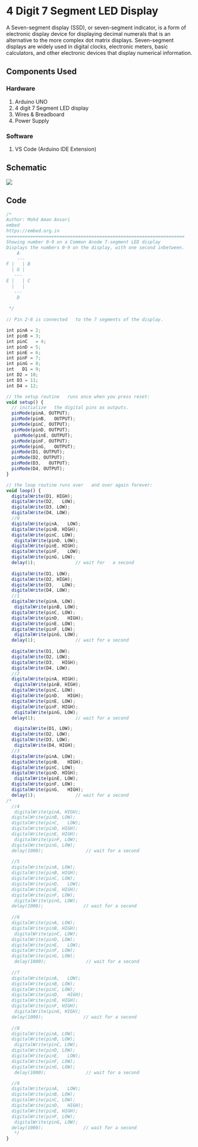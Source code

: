 
# 4 Digit 7 Segment LED Display

A Seven-segment display (SSD), or seven-segment indicator, is a form of electronic display device for displaying decimal numerals that is an alternative to the more complex dot matrix displays. Seven-segment displays are widely used in digital clocks, electronic meters, basic calculators, and other electronic devices that display numerical information.




## Components Used

### Hardware

1. Arduino UNO
2. 4 digit 7 Segment LED display
3. Wires & Breadboard
4. Power Supply 

### Software

1. VS Code (Arduino IDE Extension)

## Schematic 

<img src="https://firebasestorage.googleapis.com/v0/b/common-project-63634.appspot.com/o/4%20digit%207%20segment%20display%2Fschematic.jpg?alt=media&token=6ada8329-99b0-4071-a6da-773c97032268"></img>


## Code 

```javascript
/*
Author: Mohd Aman Ansari
embed
https://embed.org.in
===================================================================
Showing number 0-9 on a Common Anode 7-segment LED display
Displays the numbers 0-9 on the display, with one second inbetween.
    A
    ---
F |   | B
  | G |
   ---
E |   | C
  |   |
   ---
    D
   
 */
 
// Pin 2-8 is connected   to the 7 segments of the display.

int pinA = 2;
int pinB = 3;
int pinC   = 4;
int pinD = 5;
int pinE = 6;
int pinF = 7;
int pinG = 8;
int   D1 = 9;
int D2 = 10;
int D3 = 11;
int D4 = 12;

// the setup routine   runs once when you press reset:
void setup() {                
  // initialize   the digital pins as outputs.
  pinMode(pinA, OUTPUT);     
  pinMode(pinB,   OUTPUT);     
  pinMode(pinC, OUTPUT);     
  pinMode(pinD, OUTPUT);     
   pinMode(pinE, OUTPUT);     
  pinMode(pinF, OUTPUT);     
  pinMode(pinG,   OUTPUT);   
  pinMode(D1, OUTPUT);  
  pinMode(D2, OUTPUT);  
  pinMode(D3,   OUTPUT);  
  pinMode(D4, OUTPUT);  
}

// the loop routine runs over   and over again forever:
void loop() {
  digitalWrite(D1, HIGH);
  digitalWrite(D2,   LOW);
  digitalWrite(D3, LOW);
  digitalWrite(D4, LOW); 
  //0
  digitalWrite(pinA,   LOW);   
  digitalWrite(pinB, HIGH);   
  digitalWrite(pinC, LOW);   
   digitalWrite(pinD, LOW);   
  digitalWrite(pinE, HIGH);   
  digitalWrite(pinF,   LOW);   
  digitalWrite(pinG, LOW);   
  delay(1);               // wait for   a second
  
  digitalWrite(D1, LOW);
  digitalWrite(D2, HIGH);
  digitalWrite(D3,   LOW);
  digitalWrite(D4, LOW); 
  //1
  digitalWrite(pinA, LOW);   
   digitalWrite(pinB, LOW);   
  digitalWrite(pinC, LOW);   
  digitalWrite(pinD,   HIGH);   
  digitalWrite(pinE, LOW);   
  digitalWrite(pinF, LOW);   
   digitalWrite(pinG, LOW);   
  delay(1);               // wait for a second
   
  digitalWrite(D1, LOW);
  digitalWrite(D2, LOW);
  digitalWrite(D3,   HIGH);
  digitalWrite(D4, LOW); 
  //2
  digitalWrite(pinA, HIGH);   
   digitalWrite(pinB, HIGH);   
  digitalWrite(pinC, LOW);   
  digitalWrite(pinD,   HIGH);   
  digitalWrite(pinE, LOW);   
  digitalWrite(pinF, HIGH);   
   digitalWrite(pinG, LOW);     
  delay(1);               // wait for a second

   digitalWrite(D1, LOW);
  digitalWrite(D2, LOW);
  digitalWrite(D3, LOW);
   digitalWrite(D4, HIGH); 
  //3
  digitalWrite(pinA, LOW);   
  digitalWrite(pinB,   HIGH);   
  digitalWrite(pinC, LOW);   
  digitalWrite(pinD, HIGH);   
   digitalWrite(pinE, LOW);   
  digitalWrite(pinF, LOW);   
  digitalWrite(pinG,   HIGH);     
  delay(1);               // wait for a second
/*  
  //4
   digitalWrite(pinA, HIGH);   
  digitalWrite(pinB, LOW);   
  digitalWrite(pinC,   LOW);   
  digitalWrite(pinD, HIGH);   
  digitalWrite(pinE, HIGH);   
   digitalWrite(pinF, LOW);   
  digitalWrite(pinG, LOW);     
  delay(1000);                // wait for a second
  
  //5
  digitalWrite(pinA, LOW);    
  digitalWrite(pinB, HIGH);   
  digitalWrite(pinC, LOW);   
  digitalWrite(pinD,   LOW);   
  digitalWrite(pinE, HIGH);   
  digitalWrite(pinF, LOW);   
   digitalWrite(pinG, LOW);     
  delay(1000);               // wait for a second
   
  //6
  digitalWrite(pinA, LOW);   
  digitalWrite(pinB, HIGH);   
   digitalWrite(pinC, LOW);   
  digitalWrite(pinD, LOW);   
  digitalWrite(pinE,   LOW);   
  digitalWrite(pinF, LOW);   
  digitalWrite(pinG, LOW);     
   delay(1000);               // wait for a second
  
  //7
  digitalWrite(pinA,   LOW);   
  digitalWrite(pinB, LOW);   
  digitalWrite(pinC, LOW);   
  digitalWrite(pinD,   HIGH);   
  digitalWrite(pinE, HIGH);   
  digitalWrite(pinF, HIGH);   
   digitalWrite(pinG, HIGH);     
  delay(1000);               // wait for a second
   
  //8
  digitalWrite(pinA, LOW);   
  digitalWrite(pinB, LOW);   
   digitalWrite(pinC, LOW);   
  digitalWrite(pinD, LOW);   
  digitalWrite(pinE,   LOW);   
  digitalWrite(pinF, LOW);   
  digitalWrite(pinG, LOW);     
   delay(1000);               // wait for a second

  //9
  digitalWrite(pinA,   LOW);   
  digitalWrite(pinB, LOW);   
  digitalWrite(pinC, LOW);   
  digitalWrite(pinD,   HIGH);   
  digitalWrite(pinE, HIGH);   
  digitalWrite(pinF, LOW);   
   digitalWrite(pinG, LOW);     
  delay(1000);               // wait for a second
   */
}
